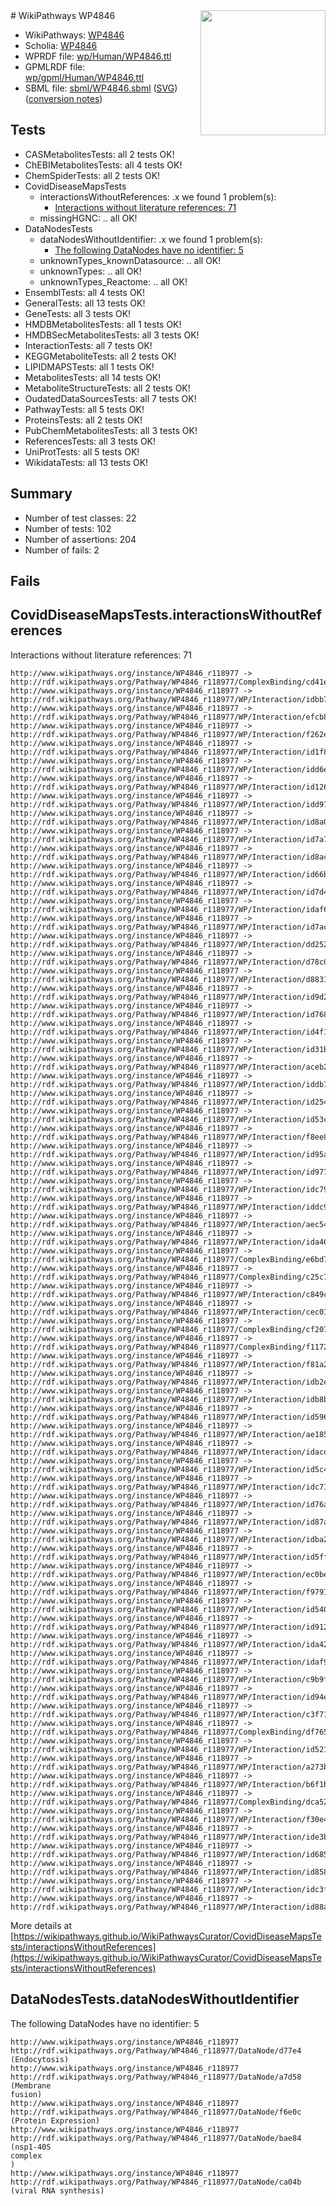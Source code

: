 <img style="float: right; width: 200px" src="../logo.png" />
# WikiPathways WP4846

* WikiPathways: [WP4846](https://identifiers.org/wikipathways:WP4846)
* Scholia: [WP4846](https://scholia.toolforge.org/wikipathways/WP4846)
* WPRDF file: [wp/Human/WP4846.ttl](../wp/Human/WP4846.ttl)
* GPMLRDF file: [wp/gpml/Human/WP4846.ttl](../wp/gpml/Human/WP4846.ttl)
* SBML file: [sbml/WP4846.sbml](../sbml/WP4846.sbml) ([SVG](../sbml/WP4846.svg)) ([conversion notes](../sbml/WP4846.txt))

## Tests
* CASMetabolitesTests: all 2 tests OK!
* ChEBIMetabolitesTests: all 4 tests OK!
* ChemSpiderTests: all 2 tests OK!
* CovidDiseaseMapsTests
    * interactionsWithoutReferences: .x we found 1 problem(s):
        * [Interactions without literature references: 71](#9701cd9c)
    * missingHGNC: .. all OK!
* DataNodesTests
    * dataNodesWithoutIdentifier: .x we found 1 problem(s):
        * [The following DataNodes have no identifier: 5](#d2d32fa4)
    * unknownTypes_knownDatasource: .. all OK!
    * unknownTypes: .. all OK!
    * unknownTypes_Reactome: .. all OK!
* EnsemblTests: all 4 tests OK!
* GeneralTests: all 13 tests OK!
* GeneTests: all 3 tests OK!
* HMDBMetabolitesTests: all 1 tests OK!
* HMDBSecMetabolitesTests: all 3 tests OK!
* InteractionTests: all 7 tests OK!
* KEGGMetaboliteTests: all 2 tests OK!
* LIPIDMAPSTests: all 1 tests OK!
* MetabolitesTests: all 14 tests OK!
* MetaboliteStructureTests: all 2 tests OK!
* OudatedDataSourcesTests: all 7 tests OK!
* PathwayTests: all 5 tests OK!
* ProteinsTests: all 2 tests OK!
* PubChemMetabolitesTests: all 3 tests OK!
* ReferencesTests: all 3 tests OK!
* UniProtTests: all 5 tests OK!
* WikidataTests: all 13 tests OK!


## Summary

* Number of test classes: 22
* Number of tests: 102
* Number of assertions: 204
* Number of fails: 2

## Fails

<a name="9701cd9c" />

## CovidDiseaseMapsTests.interactionsWithoutReferences

Interactions without literature references: 71
```
http://www.wikipathways.org/instance/WP4846_r118977 -> http://rdf.wikipathways.org/Pathway/WP4846_r118977/ComplexBinding/cd41e
http://www.wikipathways.org/instance/WP4846_r118977 -> http://rdf.wikipathways.org/Pathway/WP4846_r118977/WP/Interaction/idbb7865a7
http://www.wikipathways.org/instance/WP4846_r118977 -> http://rdf.wikipathways.org/Pathway/WP4846_r118977/WP/Interaction/efcb8
http://www.wikipathways.org/instance/WP4846_r118977 -> http://rdf.wikipathways.org/Pathway/WP4846_r118977/WP/Interaction/f262e
http://www.wikipathways.org/instance/WP4846_r118977 -> http://rdf.wikipathways.org/Pathway/WP4846_r118977/WP/Interaction/id1f86b6c5
http://www.wikipathways.org/instance/WP4846_r118977 -> http://rdf.wikipathways.org/Pathway/WP4846_r118977/WP/Interaction/idd6e4d05b
http://www.wikipathways.org/instance/WP4846_r118977 -> http://rdf.wikipathways.org/Pathway/WP4846_r118977/WP/Interaction/id126968be
http://www.wikipathways.org/instance/WP4846_r118977 -> http://rdf.wikipathways.org/Pathway/WP4846_r118977/WP/Interaction/idd97096a5
http://www.wikipathways.org/instance/WP4846_r118977 -> http://rdf.wikipathways.org/Pathway/WP4846_r118977/WP/Interaction/id8a09c96c
http://www.wikipathways.org/instance/WP4846_r118977 -> http://rdf.wikipathways.org/Pathway/WP4846_r118977/WP/Interaction/id7a78fc75
http://www.wikipathways.org/instance/WP4846_r118977 -> http://rdf.wikipathways.org/Pathway/WP4846_r118977/WP/Interaction/id8acd3f8f
http://www.wikipathways.org/instance/WP4846_r118977 -> http://rdf.wikipathways.org/Pathway/WP4846_r118977/WP/Interaction/id66bc3866
http://www.wikipathways.org/instance/WP4846_r118977 -> http://rdf.wikipathways.org/Pathway/WP4846_r118977/WP/Interaction/id7d45bc8b
http://www.wikipathways.org/instance/WP4846_r118977 -> http://rdf.wikipathways.org/Pathway/WP4846_r118977/WP/Interaction/idaf62af2b
http://www.wikipathways.org/instance/WP4846_r118977 -> http://rdf.wikipathways.org/Pathway/WP4846_r118977/WP/Interaction/id7acf7b3
http://www.wikipathways.org/instance/WP4846_r118977 -> http://rdf.wikipathways.org/Pathway/WP4846_r118977/WP/Interaction/dd252
http://www.wikipathways.org/instance/WP4846_r118977 -> http://rdf.wikipathways.org/Pathway/WP4846_r118977/WP/Interaction/d78c0
http://www.wikipathways.org/instance/WP4846_r118977 -> http://rdf.wikipathways.org/Pathway/WP4846_r118977/WP/Interaction/d8831
http://www.wikipathways.org/instance/WP4846_r118977 -> http://rdf.wikipathways.org/Pathway/WP4846_r118977/WP/Interaction/id9d2699b4
http://www.wikipathways.org/instance/WP4846_r118977 -> http://rdf.wikipathways.org/Pathway/WP4846_r118977/WP/Interaction/id768dd6a5
http://www.wikipathways.org/instance/WP4846_r118977 -> http://rdf.wikipathways.org/Pathway/WP4846_r118977/WP/Interaction/id4f170add
http://www.wikipathways.org/instance/WP4846_r118977 -> http://rdf.wikipathways.org/Pathway/WP4846_r118977/WP/Interaction/id31b492b0
http://www.wikipathways.org/instance/WP4846_r118977 -> http://rdf.wikipathways.org/Pathway/WP4846_r118977/WP/Interaction/aceb2
http://www.wikipathways.org/instance/WP4846_r118977 -> http://rdf.wikipathways.org/Pathway/WP4846_r118977/WP/Interaction/iddb77d7c7
http://www.wikipathways.org/instance/WP4846_r118977 -> http://rdf.wikipathways.org/Pathway/WP4846_r118977/WP/Interaction/id254c7db4
http://www.wikipathways.org/instance/WP4846_r118977 -> http://rdf.wikipathways.org/Pathway/WP4846_r118977/WP/Interaction/id53ccbca1
http://www.wikipathways.org/instance/WP4846_r118977 -> http://rdf.wikipathways.org/Pathway/WP4846_r118977/WP/Interaction/f8ee8
http://www.wikipathways.org/instance/WP4846_r118977 -> http://rdf.wikipathways.org/Pathway/WP4846_r118977/WP/Interaction/id95aba954
http://www.wikipathways.org/instance/WP4846_r118977 -> http://rdf.wikipathways.org/Pathway/WP4846_r118977/WP/Interaction/id97734b0e
http://www.wikipathways.org/instance/WP4846_r118977 -> http://rdf.wikipathways.org/Pathway/WP4846_r118977/WP/Interaction/idc79adab4
http://www.wikipathways.org/instance/WP4846_r118977 -> http://rdf.wikipathways.org/Pathway/WP4846_r118977/WP/Interaction/iddc9f49d1
http://www.wikipathways.org/instance/WP4846_r118977 -> http://rdf.wikipathways.org/Pathway/WP4846_r118977/WP/Interaction/aec54
http://www.wikipathways.org/instance/WP4846_r118977 -> http://rdf.wikipathways.org/Pathway/WP4846_r118977/WP/Interaction/ida46f2e34
http://www.wikipathways.org/instance/WP4846_r118977 -> http://rdf.wikipathways.org/Pathway/WP4846_r118977/ComplexBinding/e6bd7
http://www.wikipathways.org/instance/WP4846_r118977 -> http://rdf.wikipathways.org/Pathway/WP4846_r118977/ComplexBinding/c25c7
http://www.wikipathways.org/instance/WP4846_r118977 -> http://rdf.wikipathways.org/Pathway/WP4846_r118977/WP/Interaction/c849c
http://www.wikipathways.org/instance/WP4846_r118977 -> http://rdf.wikipathways.org/Pathway/WP4846_r118977/WP/Interaction/cec01
http://www.wikipathways.org/instance/WP4846_r118977 -> http://rdf.wikipathways.org/Pathway/WP4846_r118977/ComplexBinding/cf207
http://www.wikipathways.org/instance/WP4846_r118977 -> http://rdf.wikipathways.org/Pathway/WP4846_r118977/ComplexBinding/f1172
http://www.wikipathways.org/instance/WP4846_r118977 -> http://rdf.wikipathways.org/Pathway/WP4846_r118977/WP/Interaction/f81a2
http://www.wikipathways.org/instance/WP4846_r118977 -> http://rdf.wikipathways.org/Pathway/WP4846_r118977/WP/Interaction/idb2e3b478
http://www.wikipathways.org/instance/WP4846_r118977 -> http://rdf.wikipathways.org/Pathway/WP4846_r118977/WP/Interaction/idb8ba3d51
http://www.wikipathways.org/instance/WP4846_r118977 -> http://rdf.wikipathways.org/Pathway/WP4846_r118977/WP/Interaction/id596b2488
http://www.wikipathways.org/instance/WP4846_r118977 -> http://rdf.wikipathways.org/Pathway/WP4846_r118977/WP/Interaction/ae185
http://www.wikipathways.org/instance/WP4846_r118977 -> http://rdf.wikipathways.org/Pathway/WP4846_r118977/WP/Interaction/idacdc1203
http://www.wikipathways.org/instance/WP4846_r118977 -> http://rdf.wikipathways.org/Pathway/WP4846_r118977/WP/Interaction/id5c4ff7f0
http://www.wikipathways.org/instance/WP4846_r118977 -> http://rdf.wikipathways.org/Pathway/WP4846_r118977/WP/Interaction/idc71222d4
http://www.wikipathways.org/instance/WP4846_r118977 -> http://rdf.wikipathways.org/Pathway/WP4846_r118977/WP/Interaction/id76a29895
http://www.wikipathways.org/instance/WP4846_r118977 -> http://rdf.wikipathways.org/Pathway/WP4846_r118977/WP/Interaction/id87aa028a
http://www.wikipathways.org/instance/WP4846_r118977 -> http://rdf.wikipathways.org/Pathway/WP4846_r118977/WP/Interaction/idba2d7d98
http://www.wikipathways.org/instance/WP4846_r118977 -> http://rdf.wikipathways.org/Pathway/WP4846_r118977/WP/Interaction/id5ff07442
http://www.wikipathways.org/instance/WP4846_r118977 -> http://rdf.wikipathways.org/Pathway/WP4846_r118977/WP/Interaction/ec0be
http://www.wikipathways.org/instance/WP4846_r118977 -> http://rdf.wikipathways.org/Pathway/WP4846_r118977/WP/Interaction/f9791
http://www.wikipathways.org/instance/WP4846_r118977 -> http://rdf.wikipathways.org/Pathway/WP4846_r118977/WP/Interaction/id54006fd1
http://www.wikipathways.org/instance/WP4846_r118977 -> http://rdf.wikipathways.org/Pathway/WP4846_r118977/WP/Interaction/id912daad6
http://www.wikipathways.org/instance/WP4846_r118977 -> http://rdf.wikipathways.org/Pathway/WP4846_r118977/WP/Interaction/ida427ca0
http://www.wikipathways.org/instance/WP4846_r118977 -> http://rdf.wikipathways.org/Pathway/WP4846_r118977/WP/Interaction/idaf9c6f8
http://www.wikipathways.org/instance/WP4846_r118977 -> http://rdf.wikipathways.org/Pathway/WP4846_r118977/WP/Interaction/c9b9f
http://www.wikipathways.org/instance/WP4846_r118977 -> http://rdf.wikipathways.org/Pathway/WP4846_r118977/WP/Interaction/id94e29422
http://www.wikipathways.org/instance/WP4846_r118977 -> http://rdf.wikipathways.org/Pathway/WP4846_r118977/WP/Interaction/c3f71
http://www.wikipathways.org/instance/WP4846_r118977 -> http://rdf.wikipathways.org/Pathway/WP4846_r118977/ComplexBinding/df765
http://www.wikipathways.org/instance/WP4846_r118977 -> http://rdf.wikipathways.org/Pathway/WP4846_r118977/WP/Interaction/id52141a70
http://www.wikipathways.org/instance/WP4846_r118977 -> http://rdf.wikipathways.org/Pathway/WP4846_r118977/WP/Interaction/a273b
http://www.wikipathways.org/instance/WP4846_r118977 -> http://rdf.wikipathways.org/Pathway/WP4846_r118977/WP/Interaction/b6f1b
http://www.wikipathways.org/instance/WP4846_r118977 -> http://rdf.wikipathways.org/Pathway/WP4846_r118977/ComplexBinding/dca52
http://www.wikipathways.org/instance/WP4846_r118977 -> http://rdf.wikipathways.org/Pathway/WP4846_r118977/WP/Interaction/f30e4
http://www.wikipathways.org/instance/WP4846_r118977 -> http://rdf.wikipathways.org/Pathway/WP4846_r118977/WP/Interaction/ide3b4c27b
http://www.wikipathways.org/instance/WP4846_r118977 -> http://rdf.wikipathways.org/Pathway/WP4846_r118977/WP/Interaction/id68553d54
http://www.wikipathways.org/instance/WP4846_r118977 -> http://rdf.wikipathways.org/Pathway/WP4846_r118977/WP/Interaction/id858197a5
http://www.wikipathways.org/instance/WP4846_r118977 -> http://rdf.wikipathways.org/Pathway/WP4846_r118977/WP/Interaction/idc3f0c926
http://www.wikipathways.org/instance/WP4846_r118977 -> http://rdf.wikipathways.org/Pathway/WP4846_r118977/WP/Interaction/id88a323b4
```

More details at [https://wikipathways.github.io/WikiPathwaysCurator/CovidDiseaseMapsTests/interactionsWithoutReferences](https://wikipathways.github.io/WikiPathwaysCurator/CovidDiseaseMapsTests/interactionsWithoutReferences)

<a name="d2d32fa4" />

## DataNodesTests.dataNodesWithoutIdentifier

The following DataNodes have no identifier: 5
```
http://www.wikipathways.org/instance/WP4846_r118977 http://rdf.wikipathways.org/Pathway/WP4846_r118977/DataNode/d77e4 (Endocytosis)
http://www.wikipathways.org/instance/WP4846_r118977 http://rdf.wikipathways.org/Pathway/WP4846_r118977/DataNode/a7d58 (Membrane
fusion)
http://www.wikipathways.org/instance/WP4846_r118977 http://rdf.wikipathways.org/Pathway/WP4846_r118977/DataNode/f6e0c (Protein Expression)
http://www.wikipathways.org/instance/WP4846_r118977 http://rdf.wikipathways.org/Pathway/WP4846_r118977/DataNode/bae84 (nsp1-40S
complex
)
http://www.wikipathways.org/instance/WP4846_r118977 http://rdf.wikipathways.org/Pathway/WP4846_r118977/DataNode/ca04b (viral RNA synthesis)
```

